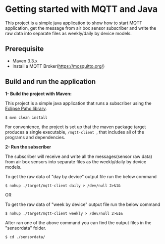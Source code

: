 # Getting started with MQTT and Java

This project is a simple java application to show how to start MQTT application, get the message from air box sensor subscriber and write the raw data into separate files as weekly/daily by device models.

## Prerequisite

* Maven 3.3.x
* Install a MQTT Broker(https://mosquitto.org/)
    
    
## Build and run the application

**1- Build the project with Maven:**

This project is a simple java application that runs a subscriber using the [Eclipse Paho library](https://eclipse.org/paho/).


```
$ mvn clean install
```

For convenience, the project is set up that the maven package target produces a single executable, 
`/mqtt-client `, that includes all of the programs and dependencies.


**2- Run the subscriber**

The subscriber will receive and write all the messages(sensor raw data) from air box sensors into separate files as the weekly/daily by device models. 

To get the raw data of "day by device" output file run the below command
```
$ nohup ./target/mqtt-client daily > /dev/null 2>&1&
```

OR

To get the raw data of "week by device" output file run the below command
```
$ nohup ./target/mqtt-client weekly > /dev/null 2>&1&
```

After ran one of the above command you can find the output files in the "sensordata" folder.
```
$ cd ./sensordata/
```
